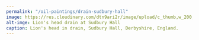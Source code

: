 ```yaml
---
permalink: "/oil-paintings/drain-sudbury-hall"
image: https://res.cloudinary.com/dtn9ari2r/image/upload/c_thumb,w_200,g_face/v1583780236/oils/lions-head-final.png
alt-imge: Lion's head drain at Sudbury Hall
caption: Lion's head in drain, Sudbury Hall, Derbyshire, England.
---
```


